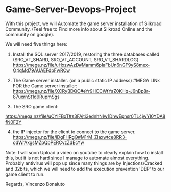 # Game-Server-Devops-Project

With this project, we will Automate the game server installation of Silkroad Community. (Feel free to Find more info about Silkroad Online and the community on google).

We will need five things here:
1. Install the SQL server 2017/2019, restoring the three databases called (SRO_VT_SHARD, SRO_VT_ACCOUNT, SRO_VT_SHARDLOG)
https://mega.nz/file/uHxzwAzD#Mamm6pIaFbUn6nGF9yS8mex-O4qMd79AUAEFdpFwRCw
 
2. The Game server installer. (on a public static IP address)
#MEGA LINk FOR the Game server installer:
https://mega.nz/file/XCRyBDQC#eYr9HCCWtYaZ0KHq-J6nBp8r-87uxrnSt1d9RupmSgs

3. The SRO game client:

https://mega.nz/file/uCYlFBxT#s3FAjti3ednhNIw1DhwEpnsr0TL4jwYl0YDA8fN0F2Y

4. the IP injector for the client to connect to the game server.
https://mega.nz/file/iDgFHRgQ#M1rM_Zlaxwtce8RR3-odWrAxgsMZpQbPERCvzZdEcYw

Note: I will soon Upload a video on youtube to clearly explain how to install this, but it is not hard since I manage to automate almost everything.
Probably antivirus will pop up since many things are by Injections/Cracked and 32bits, which we will need to add the execution prevention 'DEP' to our game client to run.



Regards,
Vincenzo Bonaiuto
